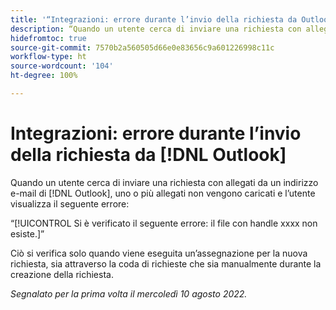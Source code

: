 ```yaml
---
title: '“Integrazioni: errore durante l’invio della richiesta da Outlook ”'
description: “Quando un utente cerca di inviare una richiesta con allegati da un indirizzo e-mail di  [!DNL Outlook] , uno o più allegati non vengono caricati e l’utente visualizza il seguente errore:”
hidefromtoc: true
source-git-commit: 7570b2a560505d66e0e83656c9a601226998c11c
workflow-type: ht
source-wordcount: '104'
ht-degree: 100%

---
```



# Integrazioni: errore durante l’invio della richiesta da [!DNL Outlook]

Quando un utente cerca di inviare una richiesta con allegati da un indirizzo e-mail di [!DNL Outlook], uno o più allegati non vengono caricati e l’utente visualizza il seguente errore:

“[!UICONTROL Si è verificato il seguente errore: il file con handle xxxx non esiste.]”

Ciò si verifica solo quando viene eseguita un’assegnazione per la nuova richiesta, sia attraverso la coda di richieste che sia manualmente durante la creazione della richiesta.

_Segnalato per la prima volta il mercoledì 10 agosto 2022._

